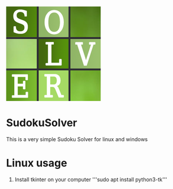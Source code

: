 ![alt text](https://github.com/vtflosa/SudokuSolver/blob/main/SudokuSolver/SudokuSolver.png?raw=true)

# SudokuSolver

This is a very simple Sudoku Solver for linux and windows


# Linux usage

1. Install tkinter on your computer
   '''sudo apt install python3-tk'''

